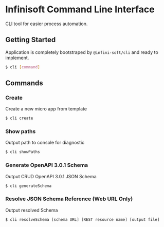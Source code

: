 # Infinisoft Command Line Interface
CLI tool for easier process automation.

## Getting Started
Application is completely bootstraped by `@infini-soft/cli` and ready to implement.

```bash
$ cli [command]
```

## Commands

### Create
Create a new micro app from template

```bash
$ cli create
```

### Show paths
Output path to console for diagnostic

```bash
$ cli showPaths
```

### Generate OpenAPI 3.0.1 Schema
Output CRUD OpenAPI 3.0.1 JSON Schema

```bash
$ cli generateSchema
```

### Resolve JSON Schema Reference (Web URL Only)
Output resolved Schema

```bash
$ cli resolveSchema [schema URL] [REST resource name] [output file]
```
